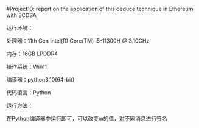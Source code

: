 #Project10: report on the application of this deduce technique in Ethereum with ECDSA

运行环境：

处理器：11th Gen Intel(R) Core(TM) i5-11300H @ 3.10GHz

内存：16GB LPDDR4

操作系统：Win11

编译器：python3.10(64-bit)

代码语言：Python

运行方法：

在Python编译器中运行即可，可以改变m的值，对不同消息进行签名
